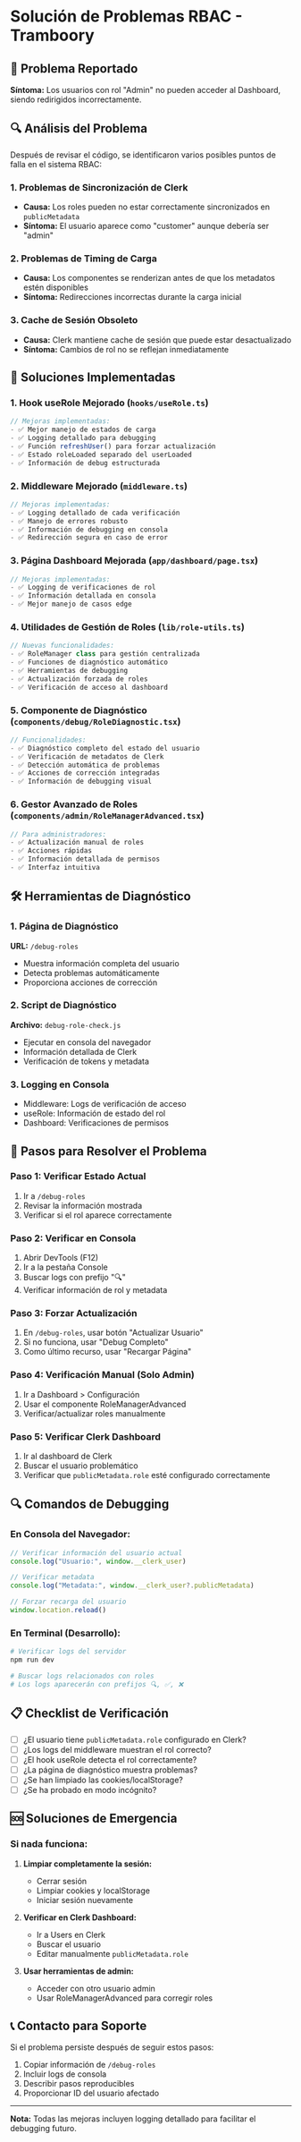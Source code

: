 # Solución de Problemas RBAC - Tramboory

## 🚨 Problema Reportado

**Síntoma:** Los usuarios con rol "Admin" no pueden acceder al Dashboard, siendo redirigidos incorrectamente.

## 🔍 Análisis del Problema

Después de revisar el código, se identificaron varios posibles puntos de falla en el sistema RBAC:

### 1. Problemas de Sincronización de Clerk
- **Causa:** Los roles pueden no estar correctamente sincronizados en `publicMetadata`
- **Síntoma:** El usuario aparece como "customer" aunque debería ser "admin"

### 2. Problemas de Timing de Carga
- **Causa:** Los componentes se renderizan antes de que los metadatos estén disponibles
- **Síntoma:** Redirecciones incorrectas durante la carga inicial

### 3. Cache de Sesión Obsoleto
- **Causa:** Clerk mantiene cache de sesión que puede estar desactualizado
- **Síntoma:** Cambios de rol no se reflejan inmediatamente

## 🔧 Soluciones Implementadas

### 1. Hook useRole Mejorado (`hooks/useRole.ts`)
```typescript
// Mejoras implementadas:
- ✅ Mejor manejo de estados de carga
- ✅ Logging detallado para debugging
- ✅ Función refreshUser() para forzar actualización
- ✅ Estado roleLoaded separado del userLoaded
- ✅ Información de debug estructurada
```

### 2. Middleware Mejorado (`middleware.ts`)
```typescript
// Mejoras implementadas:
- ✅ Logging detallado de cada verificación
- ✅ Manejo de errores robusto
- ✅ Información de debugging en consola
- ✅ Redirección segura en caso de error
```

### 3. Página Dashboard Mejorada (`app/dashboard/page.tsx`)
```typescript
// Mejoras implementadas:
- ✅ Logging de verificaciones de rol
- ✅ Información detallada en consola
- ✅ Mejor manejo de casos edge
```

### 4. Utilidades de Gestión de Roles (`lib/role-utils.ts`)
```typescript
// Nuevas funcionalidades:
- ✅ RoleManager class para gestión centralizada
- ✅ Funciones de diagnóstico automático
- ✅ Herramientas de debugging
- ✅ Actualización forzada de roles
- ✅ Verificación de acceso al dashboard
```

### 5. Componente de Diagnóstico (`components/debug/RoleDiagnostic.tsx`)
```typescript
// Funcionalidades:
- ✅ Diagnóstico completo del estado del usuario
- ✅ Verificación de metadatos de Clerk
- ✅ Detección automática de problemas
- ✅ Acciones de corrección integradas
- ✅ Información de debugging visual
```

### 6. Gestor Avanzado de Roles (`components/admin/RoleManagerAdvanced.tsx`)
```typescript
// Para administradores:
- ✅ Actualización manual de roles
- ✅ Acciones rápidas
- ✅ Información detallada de permisos
- ✅ Interfaz intuitiva
```

## 🛠️ Herramientas de Diagnóstico

### 1. Página de Diagnóstico
**URL:** `/debug-roles`
- Muestra información completa del usuario
- Detecta problemas automáticamente
- Proporciona acciones de corrección

### 2. Script de Diagnóstico
**Archivo:** `debug-role-check.js`
- Ejecutar en consola del navegador
- Información detallada de Clerk
- Verificación de tokens y metadata

### 3. Logging en Consola
- Middleware: Logs de verificación de acceso
- useRole: Información de estado del rol
- Dashboard: Verificaciones de permisos

## 🚀 Pasos para Resolver el Problema

### Paso 1: Verificar Estado Actual
1. Ir a `/debug-roles`
2. Revisar la información mostrada
3. Verificar si el rol aparece correctamente

### Paso 2: Verificar en Consola
1. Abrir DevTools (F12)
2. Ir a la pestaña Console
3. Buscar logs con prefijo "🔍"
4. Verificar información de rol y metadata

### Paso 3: Forzar Actualización
1. En `/debug-roles`, usar botón "Actualizar Usuario"
2. Si no funciona, usar "Debug Completo"
3. Como último recurso, usar "Recargar Página"

### Paso 4: Verificación Manual (Solo Admin)
1. Ir a Dashboard > Configuración
2. Usar el componente RoleManagerAdvanced
3. Verificar/actualizar roles manualmente

### Paso 5: Verificar Clerk Dashboard
1. Ir al dashboard de Clerk
2. Buscar el usuario problemático
3. Verificar que `publicMetadata.role` esté configurado correctamente

## 🔍 Comandos de Debugging

### En Consola del Navegador:
```javascript
// Verificar información del usuario actual
console.log("Usuario:", window.__clerk_user)

// Verificar metadata
console.log("Metadata:", window.__clerk_user?.publicMetadata)

// Forzar recarga del usuario
window.location.reload()
```

### En Terminal (Desarrollo):
```bash
# Verificar logs del servidor
npm run dev

# Buscar logs relacionados con roles
# Los logs aparecerán con prefijos 🔍, ✅, ❌
```

## 📋 Checklist de Verificación

- [ ] ¿El usuario tiene `publicMetadata.role` configurado en Clerk?
- [ ] ¿Los logs del middleware muestran el rol correcto?
- [ ] ¿El hook useRole detecta el rol correctamente?
- [ ] ¿La página de diagnóstico muestra problemas?
- [ ] ¿Se han limpiado las cookies/localStorage?
- [ ] ¿Se ha probado en modo incógnito?

## 🆘 Soluciones de Emergencia

### Si nada funciona:
1. **Limpiar completamente la sesión:**
   - Cerrar sesión
   - Limpiar cookies y localStorage
   - Iniciar sesión nuevamente

2. **Verificar en Clerk Dashboard:**
   - Ir a Users en Clerk
   - Buscar el usuario
   - Editar manualmente `publicMetadata.role`

3. **Usar herramientas de admin:**
   - Acceder con otro usuario admin
   - Usar RoleManagerAdvanced para corregir roles

## 📞 Contacto para Soporte

Si el problema persiste después de seguir estos pasos:
1. Copiar información de `/debug-roles`
2. Incluir logs de consola
3. Describir pasos reproducibles
4. Proporcionar ID del usuario afectado

---

**Nota:** Todas las mejoras incluyen logging detallado para facilitar el debugging futuro.